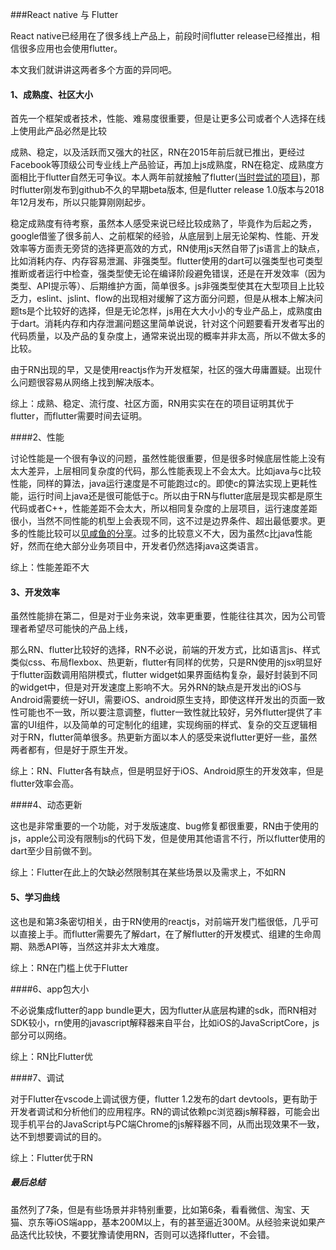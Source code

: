 ###React native 与 Flutter

React native已经用在了很多线上产品上，前段时间flutter release已经推出，相信很多应用也会使用flutter。

本文我们就讲讲这两者多个方面的异同吧。

#### 1、成熟度、社区大小

首先一个框架或者技术，性能、难易度很重要，但是让更多公司或者个人选择在线上使用此产品必然是比较

成熟、稳定，以及活跃而又强大的社区，RN在2015年前后就已推出，更经过Facebook等顶级公司专业线上产品验证，再加上js成熟度，RN在稳定、成熟度方面相比于flutter自然无可争议。本人两年前就接触了flutter([当时尝试的项目](https://gitee.com/wuchaofan/appstore))，那时flutter刚发布到github不久的早期beta版本, 但是flutter release 1.0版本与2018年12月发布，所以只能算刚刚起步。

稳定成熟度有待考察，虽然本人感受来说已经比较成熟了，毕竟作为后起之秀，google借鉴了很多前人、之前框架的经验，从底层到上层无论架构、性能、开发效率等方面责无旁贷的选择更高效的方式，RN使用js天然自带了js语言上的缺点，比如消耗内存、内存容易泄漏、非强类型。flutter使用的dart可以强类型也可类型推断或者运行中检查，强类型使无论在编译阶段避免错误，还是在开发效率（因为类型、API提示等）、后期维护方面，简单很多。js非强类型使其在大型项目上比较乏力，eslint、jslint、flow的出现相对缓解了这方面分问题，但是从根本上解决问题ts是个比较好的选择，但是无论怎样，js用在大大小小的专业产品上，成熟度由于dart。消耗内存和内存泄漏问题这里简单说说，针对这个问题要看开发者写出的代码质量，以及产品的复杂度上，通常来说出现的概率并非太高，所以不做太多的比较。

由于RN出现的早，又是使用reactjs作为开发框架，社区的强大毋庸置疑。出现什么问题很容易从网络上找到解决版本。

综上：成熟、稳定、流行度、社区方面，RN用实实在在的项目证明其优于flutter，而flutter需要时间去证明。



####2、性能

讨论性能是一个很有争议的问题，虽然性能很重要，但是很多时候底层性能上没有太大差异，上层相同复杂度的代码，那么性能表现上不会太大。比如java与c比较性能，同样的算法，java运行速度是不可能跑过c的。即使c的算法实现上更耗性能，运行时间上java还是很可能低于c。所以由于RN与flutter底层是现实都是原生代码或者C++，性能差距不会太大，所以相同复杂度的上层项目，运行速度差距很小，当然不同性能的机型上会表现不同，这不过是边界条件、超出最低要求。更多的性能比较可以[见咸鱼的分享](https://juejin.im/post/5b9606055188255c7c6541c3)。过多的比较意义不大，因为虽然c比java性能好，然而在绝大部分业务项目中，开发者仍然选择java这类语言。

综上：性能差距不大



#### 3、开发效率

虽然性能排在第二，但是对于业务来说，效率更重要，性能往往其次，因为公司管理者希望尽可能快的产品上线，

那么RN、flutter比较好的选择，RN不必说，前端的开发方式，比如语言js、样式类似css、布局flexbox、热更新，flutter有同样的优势，只是RN使用的jsx明显好于flutter函数调用陷阱模式，flutter widget如果界面结构复杂，最好封装到不同的widget中，但是对开发速度上影响不大。另外RN的缺点是开发出的iOS与Android需要统一好UI，需要iOS、android原生支持，即使这样开发出的页面一致性可能也不一致，所以要注意调整，flutter一致性就比较好，另外flutter提供了丰富的UI组件，以及简单的可定制化的组建，实现绚丽的样式、复杂的交互逻辑相对于RN，flutter简单很多。热更新方面以本人的感受来说flutter更好一些，虽然两者都有，但是好于原生开发。

综上：RN、Flutter各有缺点，但是明显好于iOS、Android原生的开发效率，但是flutter效率会高。



####4、动态更新

这也是非常重要的一个功能，对于发版速度、bug修复都很重要，RN由于使用的js，apple公司没有限制js的代码下发，但是使用其他语言不行，所以flutter使用的dart至少目前做不到。

综上：Flutter在此上的欠缺必然限制其在某些场景以及需求上，不如RN



#### 5、学习曲线

这也是和第*3*条密切相关，由于RN使用的reactjs，对前端开发门槛很低，几乎可以直接上手。而flutter需要先了解dart，在了解flutter的开发模式、组建的生命周期、熟悉API等，当然这并非太大难度。

综上：RN在门槛上优于Flutter



####6、app包大小

不必说集成flutter的app bundle更大，因为flutter从底层构建的sdk，而RN相对SDK较小，rn使用的javascript解释器来自平台，比如iOS的JavaScriptCore，js部分可以网络。

综上：RN比Flutter优



####7、调试

对于Flutter在vscode上调试很方便，flutter 1.2发布的dart devtools，更有助于开发者调试和分析他们的应用程序。RN的调试依赖pc浏览器js解释器，可能会出现手机平台的JavaScript与PC端Chrome的js解释器不同，从而出现效果不一致，达不到想要调试的目的。

综上：Flutter优于RN



##### 最后总结

虽然列了7条，但是有些场景并非特别重要，比如第6条，看看微信、淘宝、天猫、京东等iOS端app，基本200M以上，有的甚至逼近300M。从经验来说如果产品迭代比较快，不要犹豫请使用RN，否则可以选择flutter，不会错。

